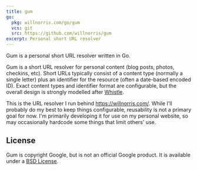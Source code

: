 ```yaml
---
title: gum
go:
  pkg: willnorris.com/go/gum
  vcs: git
  src: https://github.com/willnorris/gum
excerpt: Personal short URL resolver
---
```

Gum is a personal short URL resolver written in Go.

Gum is a short URL resolver for personal content (blog posts, photos, checkins,
etc).  Short URLs typically consist of a content type (normally a single
letter) plus an identifier for the resource (often a date-based encoded ID).
Exact content types and identifier format are configurable, but the overall
design is strongly modelled after [Whistle][].

This is the URL resolver I run behind <https://willnorris.com/>.  While I'll
probably do my best to keep things configurable, reusability is not a primary
goal for now.  I'm primarily developing it for use on my personal website, so
may occasionally hardcode some things that limit others' use.

[Whistle]: http://tantek.com/w/Whistle

## License ##

Gum is copyright Google, but is not an official Google product.  It is
available under a [BSD License][].

[BSD License]: https://github.com/willnorris/gum/blob/master/LICENSE
